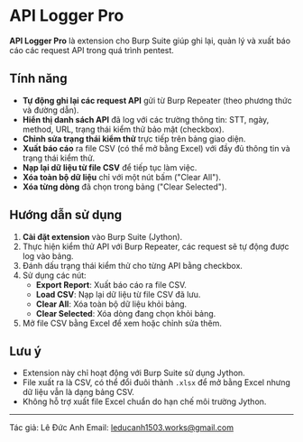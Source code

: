 # API Logger Pro

**API Logger Pro** là extension cho Burp Suite giúp ghi lại, quản lý và xuất báo cáo các request API trong quá trình pentest.

## Tính năng

- **Tự động ghi lại các request API** gửi từ Burp Repeater (theo phương thức và đường dẫn).
- **Hiển thị danh sách API** đã log với các trường thông tin: STT, ngày, method, URL, trạng thái kiểm thử bảo mật (checkbox).
- **Chỉnh sửa trạng thái kiểm thử** trực tiếp trên bảng giao diện.
- **Xuất báo cáo** ra file CSV (có thể mở bằng Excel) với đầy đủ thông tin và trạng thái kiểm thử.
- **Nạp lại dữ liệu từ file CSV** để tiếp tục làm việc.
- **Xóa toàn bộ dữ liệu** chỉ với một nút bấm ("Clear All").
- **Xóa từng dòng** đã chọn trong bảng ("Clear Selected").

## Hướng dẫn sử dụng

1. **Cài đặt extension** vào Burp Suite (Jython).
2. Thực hiện kiểm thử API với Burp Repeater, các request sẽ tự động được log vào bảng.
3. Đánh dấu trạng thái kiểm thử cho từng API bằng checkbox.
4. Sử dụng các nút:
   - **Export Report**: Xuất báo cáo ra file CSV.
   - **Load CSV**: Nạp lại dữ liệu từ file CSV đã lưu.
   - **Clear All**: Xóa toàn bộ dữ liệu khỏi bảng.
   - **Clear Selected**: Xóa dòng đang chọn khỏi bảng.
5. Mở file CSV bằng Excel để xem hoặc chỉnh sửa thêm.

## Lưu ý

- Extension này chỉ hoạt động với Burp Suite sử dụng Jython.
- File xuất ra là CSV, có thể đổi đuôi thành `.xlsx` để mở bằng Excel nhưng dữ liệu vẫn là dạng bảng CSV.
- Không hỗ trợ xuất file Excel chuẩn do hạn chế môi trường Jython.

---

Tác giả: Lê Đức Anh
Email: leducanh1503.works@gmail.com
